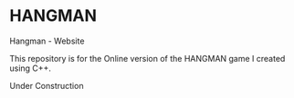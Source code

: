 # HANGMAN
Hangman - Website


This repository is for the Online version of the HANGMAN game I created using C++. 

Under Construction
